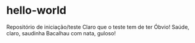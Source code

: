 # hello-world
Repositório de iniciação/teste
Claro que o teste tem de ter
Óbvio! Saúde, claro, saudinha
Bacalhau com nata, guloso!
